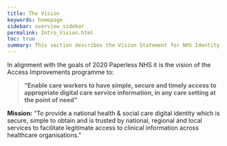 ```yaml
---
title: The Vision
keywords: homepage
sidebar: overview_sidebar
permalink: Intro_Vision.html
toc: true
summary: This section describes the Vision Statement for NHS Identity
---
```

In alignment with the goals of 2020 Paperless NHS it is the vision of the Access Improvements programme to: 

> **“Enable care workers to have simple, secure and timely access to appropriate digital care service information, in any care setting at the point of need”**

**Mission:** “To provide a national health & social care digital identity which is secure, simple to obtain and is trusted by national, regional and local services to facilitate legitimate access to clinical information across healthcare organisations."